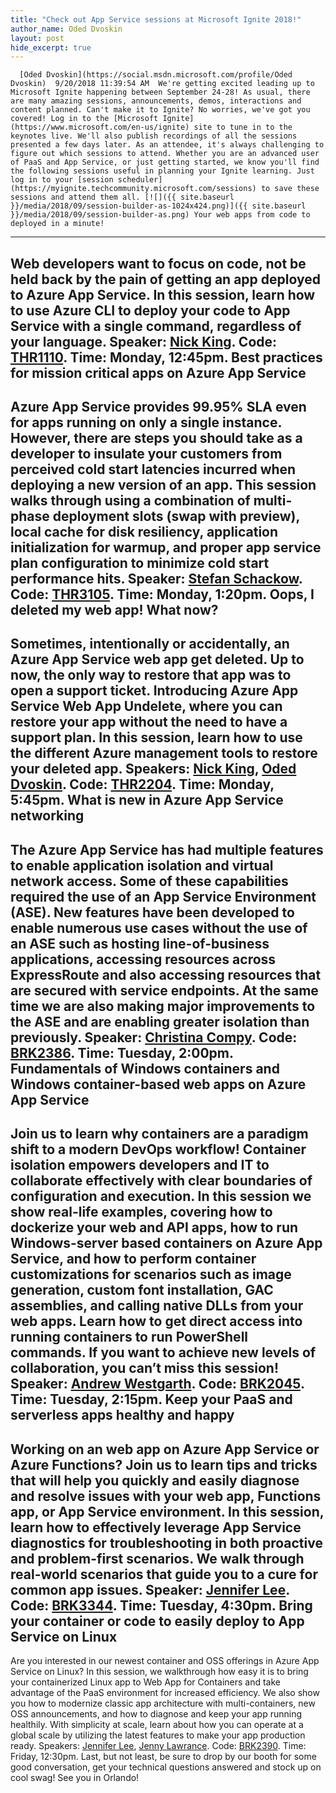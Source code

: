 ```yaml
---
title: "Check out App Service sessions at Microsoft Ignite 2018!"
author_name: Oded Dvoskin
layout: post
hide_excerpt: true
---
```

      [Oded Dvoskin](https://social.msdn.microsoft.com/profile/Oded Dvoskin)  9/20/2018 11:39:54 AM  We're getting excited leading up to Microsoft Ignite happening between September 24-28! As usual, there are many amazing sessions, announcements, demos, interactions and content planned. Can't make it to Ignite? No worries, we've got you covered! Log in to the [Microsoft Ignite](https://www.microsoft.com/en-us/ignite) site to tune in to the keynotes live. We'll also publish recordings of all the sessions presented a few days later. As an attendee, it's always challenging to figure out which sessions to attend. Whether you are an advanced user of PaaS and App Service, or just getting started, we know you'll find the following sessions useful in planning your Ignite learning. Just log in to your [session scheduler](https://myignite.techcommunity.microsoft.com/sessions) to save these sessions and attend them all. [![]({{ site.baseurl }}/media/2018/09/session-builder-as-1024x424.png)]({{ site.baseurl }}/media/2018/09/session-builder-as.png) Your web apps from code to deployed in a minute!
------------------------------------------------

 Web developers want to focus on code, not be held back by the pain of getting an app deployed to Azure App Service. In this session, learn how to use Azure CLI to deploy your code to App Service with a single command, regardless of your language. Speaker: [Nick King](https://twitter.com/NickBKing). Code: [THR1110](https://myignite.techcommunity.microsoft.com/sessions/66652). Time: Monday, 12:45pm. Best practices for mission critical apps on Azure App Service
-------------------------------------------------------------

 Azure App Service provides 99.95% SLA even for apps running on only a single instance. However, there are steps you should take as a developer to insulate your customers from perceived cold start latencies incurred when deploying a new version of an app. This session walks through using a combination of multi-phase deployment slots (swap with preview), local cache for disk resiliency, application initialization for warmup, and proper app service plan configuration to minimize cold start performance hits. Speaker: [Stefan Schackow](https://myignite.techcommunity.microsoft.com/experts/414148). Code: [THR3105](https://myignite.techcommunity.microsoft.com/sessions/66630). Time: Monday, 1:20pm. Oops, I deleted my web app! What now?
-------------------------------------

 Sometimes, intentionally or accidentally, an Azure App Service web app get deleted. Up to now, the only way to restore that app was to open a support ticket. Introducing Azure App Service Web App Undelete, where you can restore your app without the need to have a support plan. In this session, learn how to use the different Azure management tools to restore your deleted app. Speakers: [Nick King](https://twitter.com/NickBKing), [Oded Dvoskin](https://twitter.com/odeded). Code: [THR2204](https://myignite.techcommunity.microsoft.com/sessions/66643). Time: Monday, 5:45pm. What is new in Azure App Service networking
-------------------------------------------

 The Azure App Service has had multiple features to enable application isolation and virtual network access. Some of these capabilities required the use of an App Service Environment (ASE). New features have been developed to enable numerous use cases without the use of an ASE such as hosting line-of-business applications, accessing resources across ExpressRoute and also accessing resources that are secured with service endpoints. At the same time we are also making major improvements to the ASE and are enabling greater isolation than previously. Speaker: [Christina Compy](https://twitter.com/ccompy). Code: [BRK2386](https://myignite.techcommunity.microsoft.com/sessions/66611). Time: Tuesday, 2:00pm. Fundamentals of Windows containers and Windows container-based web apps on Azure App Service
--------------------------------------------------------------------------------------------

 Join us to learn why containers are a paradigm shift to a modern DevOps workflow! Container isolation empowers developers and IT to collaborate effectively with clear boundaries of configuration and execution. In this session we show real-life examples, covering how to dockerize your web and API apps, how to run Windows-server based containers on Azure App Service, and how to perform container customizations for scenarios such as image generation, custom font installation, GAC assemblies, and calling native DLLs from your web apps. Learn how to get direct access into running containers to run PowerShell commands. If you want to achieve new levels of collaboration, you can’t miss this session! Speaker: [Andrew Westgarth](https://twitter.com/apwestgarth). Code: [BRK2045](https://myignite.techcommunity.microsoft.com/sessions/65004). Time: Tuesday, 2:15pm. Keep your PaaS and serverless apps healthy and happy
----------------------------------------------------

 Working on an web app on Azure App Service or Azure Functions? Join us to learn tips and tricks that will help you quickly and easily diagnose and resolve issues with your web app, Functions app, or App Service environment. In this session, learn how to effectively leverage App Service diagnostics for troubleshooting in both proactive and problem-first scenarios. We walk through real-world scenarios that guide you to a cure for common app issues. Speaker: [Jennifer Lee](https://twitter.com/JenLeeWA). Code: [BRK3344](https://myignite.techcommunity.microsoft.com/sessions/66608). Time: Tuesday, 4:30pm. Bring your container or code to easily deploy to App Service on Linux
---------------------------------------------------------------------

 Are you interested in our newest container and OSS offerings in Azure App Service on Linux? In this session, we walkthrough how easy it is to bring your containerized Linux app to Web App for Containers and take advantage of the PaaS environment for increased efficiency. We also show you how to modernize classic app architecture with multi-containers, new OSS announcements, and how to diagnose and keep your app running healthily. With simplicity at scale, learn about how you can operate at a global scale by utilizing the latest features to make your app production ready. Speakers: [Jennifer Lee](https://twitter.com/JenLeeWA), [Jenny Lawrance](https://twitter.com/jennylwrnce). Code: [BRK2390](https://myignite.techcommunity.microsoft.com/sessions/66605). Time: Friday, 12:30pm. Last, but not least, be sure to drop by our booth for some good conversation, get your technical questions answered and stock up on cool swag! See you in Orlando!     